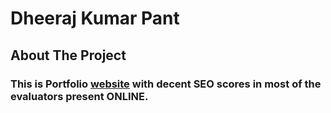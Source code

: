 # Dheeraj Kumar Pant

<!-- ABOUT THE PROJECT -->
## About The Project

### This is Portfolio [website](https://dheerajpant.github.io) with decent SEO scores in most of the evaluators present ONLINE.
